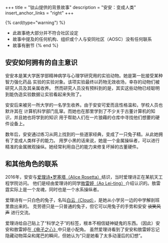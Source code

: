+++
title = "钛山提供的背景故事"
description = "安安：变成人类"
insert_anchor_links = "right"
+++

{% card(type="warning") %}
- 此故事绝大部分并不符合社区设定
- 故事中提及的任何机构、组织或个人与安同社区（AOSC）没有任何联系
- 故事有删节
{% end %}

## 安安如何拥有的自主意识

安安本是某大学医学部精神病学与心理学研究用的实验动物。她是第一批接受某种智力强化药品
实验的实验对象。该项实验最终以药物无效收场，幸存的动物们被研究人员及其亲属收养。
然而研究人员没有预料到的是，其实这些动物已经聪明到能伪造实验数据让实验看起来失败了。

安安后来被另一所大学的一名学生收养。由于安安可爱而且性格温和，学校人员也默许其在
计算机科学部门乱窜。而她也在那里学到了不少关于古董计算机的知识，并且她也将学到的知识
用于帮助人们在一片狼藉的仓库中寻找他们想要的硬件设备上。

数年后，安安通过练习从网上找到的一些道家经典，变成了一只兔子精。从此她拥有了变成人类样子的能力。
用罗小黑的话来说，她是一个金属操纵者，可以进行精准的金属微观操纵。她经常利用自己的能力来修复坏掉的古董硬件。

## 和其他角色的联系

2016年，安安与[爱理诗•罗塞塔（Alice Rosetta）](https://twitter.com/TysonTanX/status/1223761663612129280?s=19)结识，当时爱理诗正在某航天工程学院访问。
他们是经由爱理诗的同学[敖雷婷（Ao Lei-ting）](https://twitter.com/TysonTanX/status/1195037920077471749?s=19)介绍认识的。敖雷霆实际上是一个龙魂，同时也是一个水系操纵者。

爱理诗有一只白色的兔子，名叫[白云（Cloud）](https://twitter.com/TysonTanX/status/913067589919809536?s=19)，是她从小学另一边的中学解剖班里救出来的。
克劳德只是一只普通的兔子，但它可以用兔子的手势和安安 ~~谈笑风声~~ 进行交流。

爱理诗给自己贴上了“科学之子”的标签，根本不相信疑神疑鬼的东西。（因此）安安和敖雷婷在[《电子之心》](https://tysontan.com/electric-hearts-zh/)中只是小配角。
虽然爱理诗看到了安安和敖雷婷忘记隐藏动物耳朵和尾巴的瞬间，但她认为“只是她看了太多动漫后的幻想”。
